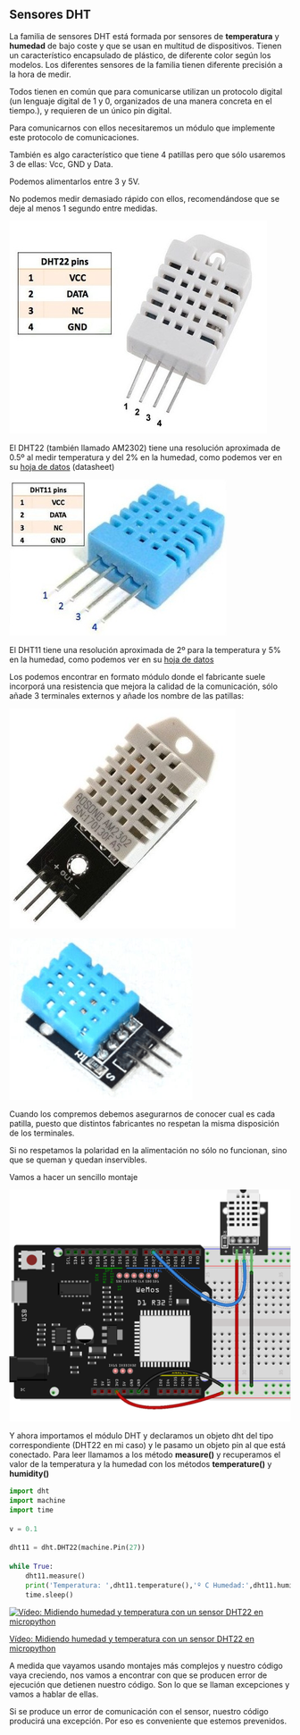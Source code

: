 ## Sensores DHT

La familia de sensores DHT está formada por sensores de **temperatura** y **humedad** de bajo coste y que se usan en multitud de dispositivos. Tienen un característico encapsulado de plástico, de diferente color según los modelos. Los diferentes sensores de la familia tienen diferente  precisión a la hora de medir.

Todos tienen en común que para comunicarse utilizan un protocolo digital (un lenguaje digital de 1 y 0, organizados de una manera concreta en el tiempo.), y requieren de un único pin digital. 

Para comunicarnos con ellos necesitaremos un módulo que implemente este protocolo de comunicaciones.

También es algo característico que tiene 4 patillas pero que sólo usaremos 3 de ellas: Vcc, GND y Data.

Podemos alimentarlos entre 3 y 5V.

No podemos medir demasiado rápido con ellos, recomendándose que se deje al menos 1 segundo entre medidas.

![](./images/DHT22.jpg)

El DHT22 (también llamado AM2302) tiene una resolución aproximada de 0.5º al medir temperatura y del 2% en la humedad, como podemos ver en su [hoja de datos](https://www.sparkfun.com/datasheets/Sensors/Temperature/DHT22.pdf) (datasheet)

![](./images/DHT11.jpg)

El DHT11 tiene una resolución aproximada de 2º para la temperatura y 5% en la humedad, como podemos ver en su [hoja de datos](https://www.mouser.com/datasheet/2/758/DHT11-Technical-Data-Sheet-Translated-Version-1143054.pdf)

Los podemos encontrar en formato módulo donde el fabricante suele incorporá una resistencia que mejora la calidad de la comunicación, sólo añade 3 terminales externos y añade los nombre de las patillas:

![](./images/DHT22_modulo.jpg)


![](./images/modulo_DHT11.png)

Cuando los compremos debemos asegurarnos de conocer cual es cada patilla, puesto que distintos fabricantes no respetan la misma disposición de los terminales. 

Si no respetamos la polaridad en la alimentación no sólo no funcionan, sino que se queman y quedan inservibles.

Vamos a hacer un sencillo montaje

![](./images/wemos_d1_R32_DHT22_bb.png)

Y ahora importamos el módulo DHT y declaramos un objeto dht del tipo correspondiente (DHT22 en mi caso) y le pasamo un objeto pin al que está conectado. Para leer llamamos a los método **measure()** y recuperamos el valor de la temperatura y la humedad con los métodos **temperature()** y **humidity()**

```python
import dht
import machine
import time

v = 0.1

dht11 = dht.DHT22(machine.Pin(27))

while True:
    dht11.measure()
    print('Temperatura: ',dht11.temperature(),'º C Humedad:',dht11.humidity(),'%')
    time.sleep()

```

[![Vídeo: Midiendo humedad y temperatura con un sensor DHT22 en micropython](https://img.youtube.com/vi/As10gfvxEdw/0.jpg)](https://drive.google.com/file/d/1vD_YS2aPuW1wdRUmI0XrEllX7eWjO0uw/view?usp=sharing)

[Vídeo: Midiendo humedad y temperatura con un sensor DHT22 en micropython](https://drive.google.com/file/d/1vD_YS2aPuW1wdRUmI0XrEllX7eWjO0uw/view?usp=sharing)

A medida que vayamos usando montajes más complejos y nuestro código vaya creciendo, nos vamos a encontrar con que se producen error de ejecución que detienen nuestro código. Son lo que se llaman excepciones y vamos a hablar de ellas.

Si se produce un error de comunicación con el sensor, nuestro código producirá una excepción. Por eso es conveniente que estemos prevenidos.
